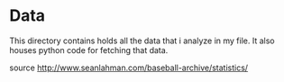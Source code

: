 # Data
This directory contains holds all the data that i analyze in my file.  It also houses python code
for fetching that data.


source
http://www.seanlahman.com/baseball-archive/statistics/
